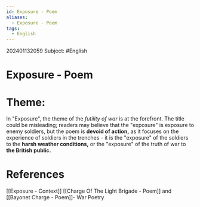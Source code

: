 ```yaml
---
id: Exposure - Poem
aliases:
  - Exposure - Poem
tags:
  - English
---
```

202401132059
Subject: #English



# Exposure - Poem

# Theme:

In "Exposure", the theme of the *futility of war* is at the forefront. The title could be misleading; readers may believe that the "exposure" is exposure to enemy soldiers, but the poem is **devoid of action,** as it focuses on the experience of soldiers in the trenches - it is the "exposure" of the soldiers to the **harsh weather conditions,** or the "exposure" of the truth of war to **the British public.** 



# **References**
[[Exposure - Context]]
[[Charge Of The Light Brigade - Poem]] and [[Bayonet Charge - Poem]]- War Poetry
